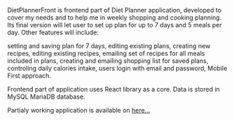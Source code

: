 DietPlannerFront is frontend part of Diet Planner application, developed to cover my needs and to help me in weekly shopping and cooking planning. Its final version will let user to set up plan for up to 7 days and 5 meals per day. Other features will include:

setting and saving plan for 7 days,
editing existing plans,
creating new recipes,
editing existing recipes,
emailing set of recipes for all meals included in plans,
creating and emailing shopping list for saved plans,
controling daily calories intake,
users login with email and password,
Mobile First approach.

Frontend part of application uses React library as a core. Data is stored in MySQL MariaDB database.

Partialy working application is available on <a href="https://mealplanner.networkmanager.pl"> here... </a>
